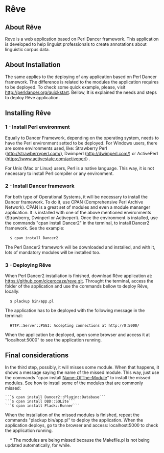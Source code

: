 ﻿Rêve
====

## About Rêve

Reve is a web application based on Perl Dancer framework. This application is developed to help linguist professionals to create annotations about linguistic corpus data.

## About Installation

The same applies to the deploying of any application based on Perl Dancer framework. The difference is related to the modules the application requires to be deployed. To check some quick example, please, visit http://perldancer.org/quickstart. Bellow, It is explained the needs and steps to deploy Rêve application.

## Installing Rêve

### 1 - Install Perl environment

Equally to Dancer Framework, depending on the operating system, needs to have the Perl environment setted to be deployed. For Windows users, there are some environments used, like: Strawberry Perl (http://strawberryperl.com/), Dwimperl (http://dwimperl.com/) or ActivePerl (https://www.activestate.com/activeperl) .

For Unix (Mac or Linux) users, Perl is a native language. This way, it is not necessary to install Perl compiler or any environment.

### 2 - Install Dancer framework

For both type of Operational Systems, it will be necessary to install the Dancer framework. To do it, use CPAN (Comprehensive Perl Archive Network). CPAN is a great set of modules and even a module mananger application. It is installed with one of the above mentioned environments (Strawberry, Dwinperl or Activeperl). Once the environment is installed, use the commands "cpan install Dancer2" in the terminal, to install Dancer2 framework. See the example:

    ```$ cpan install Dancer2```

The Perl Dancer2 framework will be downloaded and installed, and with it, lots of mandatory modules will be installed too.

### 3 - Deploying Rêve

When Perl Dancer2 installation is finished, download Rêve application at: https://github.com/cicerocaze/reve.git. Throught the terminal, access the folder of the application and use the commands bellow to deploy Rêve, locally:

    ```$ plackup bin/app.pl```

The application has to be deployed with the following message in the terminal:

    ```HTTP::Server::PSGI: Accepting connections at http://0:5000/```

When the application be deployed, open some browser and access it at "localhost:5000" to see the application running.

## Final considerations

In the third step, possibly, it will misses some module. When that happens, it shows a message saying the name of the missed module. This way, just use the commands "cpan install <Name::OfThe::Module>" to install the missed modules. See how to install some of the modules that are commonly missed:

    ```$ cpan install Dancer2::Plugin::Database```
    ```$ cpan install DBD::SQLite```
    ```$ cpan install Plack::Runner```
    
When the installation of the missed modules is finished, repeat the commands "plackup bin/app.pl" to deploy the application. When the application deploys, go to the browser and access: localhost:5000 to check the application running.

    * The modules are being missed because the Makefile.pl is not being updated automatically, for while.
